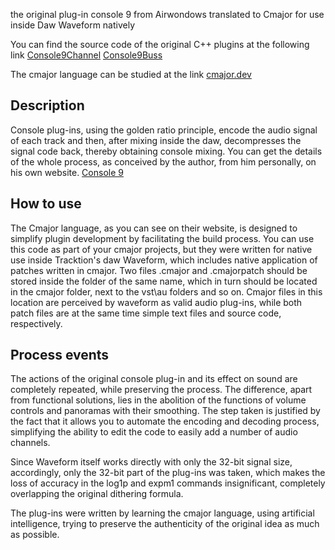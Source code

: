 the original plug-in console 9 from Airwondows translated to Cmajor for use inside Daw Waveform natively

You can find the source code of the original C++ plugins at the following link [Console9Channel](https://github.com/airwindows/airwindows/tree/master/plugins/WinVST/Console9Channel) [Console9Buss](https://github.com/airwindows/airwindows/tree/master/plugins/WinVST/Console9Buss)

The cmajor language can be studied at the link [cmajor.dev](https://cmajor.dev/)


## Description

Console plug-ins, using the golden ratio principle, encode the audio signal of each track and then, 
after mixing inside the daw, decompresses the signal code back, thereby obtaining console mixing. 
You can get the details of the whole process, as conceived by the author, from him personally, on his own website.
[Console 9](https://www.airwindows.com/console9/)


## How to use

The Cmajor language, as you can see on their website, is designed to simplify plugin development by facilitating the build process.
You can use this code as part of your cmajor projects, but they were written for native use inside Tracktion's daw Waveform, 
which includes native application of patches written in cmajor.
Two files .cmajor and .cmajorpatch should be stored inside the folder of the same name, which in turn should be located in the cmajor folder, 
next to the vst\au folders and so on. Cmajor files in this location are perceived by waveform as valid audio plug-ins, 
while both patch files are at the same time simple text files and source code, respectively.


## Process events

The actions of the original console plug-in and its effect on sound are completely repeated, while preserving the process. 
The difference, apart from functional solutions, lies in the abolition of the functions of volume controls and panoramas with their smoothing. 
The step taken is justified by the fact that it allows you to automate the encoding and decoding process, 
simplifying the ability to edit the code to easily add a number of audio channels.

Since Waveform itself works directly with only the 32-bit signal size, accordingly, only the 32-bit part of the plug-ins was taken, 
which makes the loss of accuracy in the log1p and expm1 commands insignificant, completely overlapping the original dithering formula.

The plug-ins were written by learning the cmajor language, using artificial intelligence, 
trying to preserve the authenticity of the original idea as much as possible.
